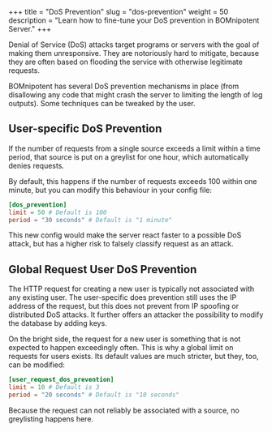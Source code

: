 +++
title = "DoS Prevention"
slug = "dos-prevention"
weight = 50
description = "Learn how to fine-tune your DoS prevention in BOMnipotent Server."
+++

Denial of Service (DoS) attacks target programs or servers with the goal of making them unresponsive. They are notoriously hard to mitigate, because they are often based on flooding the service with otherwise legitimate requests.

BOMnipotent has several DoS prevention mechanisms in place (from disallowing any code that might crash the server to limiting the length of log outputs). Some techniques can be tweaked by the user.

## User-specific DoS Prevention

If the number of requests from a single source exceeds a limit within a time period, that source is put on a greylist for one hour, which automatically denies requests.

By default, this happens if the number of requests exceeds 100 within one minute, but you can modify this behaviour in your config file:
```toml
[dos_prevention]
limit = 50 # Default is 100
period = "30 seconds" # Default is "1 minute"
```

This new config would make the server react faster to a possible DoS attack, but has a higher risk to falsely classify request as an attack.

## Global Request User DoS Prevention

The HTTP request for creating a new user is typically not associated with any existing user. The user-specific does prevention still uses the IP address of the request, but this does not prevent from IP spoofing or distributed DoS attacks. It further offers an attacker the possibility to modify the database by adding keys.

On the bright side, the request for a new user is something that is not expected to happen exceedingly often. This is why a global limit on requests for users exists. Its default values are much stricter, but they, too, can be modified:
```toml
[user_request_dos_prevention]
limit = 10 # Default is 3
period = "20 seconds" # Default is "10 seconds"
```

Because the request can not reliably be associated with a source, no greylisting happens here.
